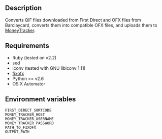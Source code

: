 ## Description

Converts QIF files downloaded from First Direct and OFX files from Barclaycard, converts them into compatible OFX files, and uploads them to [MoneyTracker](https://github.com/chrisroos/money-tracker).

## Requirements

* Ruby (tested on v2.2)
* sed
* iconv (tested with GNU libiconv 1.11)
* [fixofx](https://github.com/wesabe/fixofx)
 * Python >= v2.6
* OS X Automator

## Environment variables

    FIRST_DIRECT_SORTCODE
    MONEY_TRACKER_HOST
    MONEY_TRACKER_USERNAME
    MONEY_TRACKER_PASSWORD
    PATH_TO_FIXOFX
    OUTPUT_PATH
